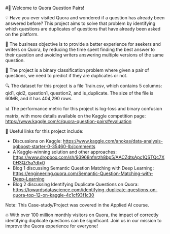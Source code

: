#👋 Welcome to Quora Question Pairs!

💡 Have you ever visited Quora and wondered if a question has already been answered before? This project aims to solve that problem by identifying which questions are duplicates of questions that have already been asked on the platform.

🎯 The business objective is to provide a better experience for seekers and writers on Quora, by reducing the time spent finding the best answer to their question and avoiding writers answering multiple versions of the same question.

📝 The project is a binary classification problem where given a pair of questions, we need to predict if they are duplicates or not.

🔍 The dataset for this project is a file Train.csv, which contains 5 columns: qid1, qid2, question1, question2, and is_duplicate. The size of the file is 60MB, and it has 404,290 rows.

📊 The performance metric for this project is log-loss and binary confusion matrix, with more details available on the Kaggle competition page: 
https://www.kaggle.com/c/quora-question-pairs#evaluation

🌟 Useful links for this project include:

- Discussions on Kaggle: 
https://www.kaggle.com/anokas/data-analysis-xgboost-starter-0-35460-lb/comments
- A Kaggle-winning solution and other approaches: 
https://www.dropbox.com/sh/93968nfnrzh8bp5/AACZdtsApc1QSTQc7X0H3QZ5a?dl=0
- Blog 1 discussing Semantic Question Matching with Deep Learning: 
https://engineering.quora.com/Semantic-Question-Matching-with-Deep-Learning
- Blog 2 discussing Identifying Duplicate Questions on Quora: 
https://towardsdatascience.com/identifying-duplicate-questions-on-quora-top-12-on-kaggle-4c1cf93f1c30

Note:
This Case-study/Project was covered in the Applied AI course.

🔥 With over 100 million monthly visitors on Quora, the impact of correctly identifying duplicate questions can be significant. Join us in our mission to improve the Quora experience for everyone!


